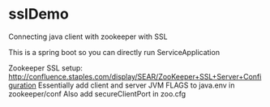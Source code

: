 # sslDemo
Connecting java client with zookeeper with SSL


This is a spring boot so you can directly run ServiceApplication


Zookeeper SSL setup:
http://confluence.staples.com/display/SEAR/ZooKeeper+SSL+Server+Configuration
Essentially add client and server JVM FLAGS to java.env in zookeeper/conf
Also add secureClientPort in zoo.cfg

